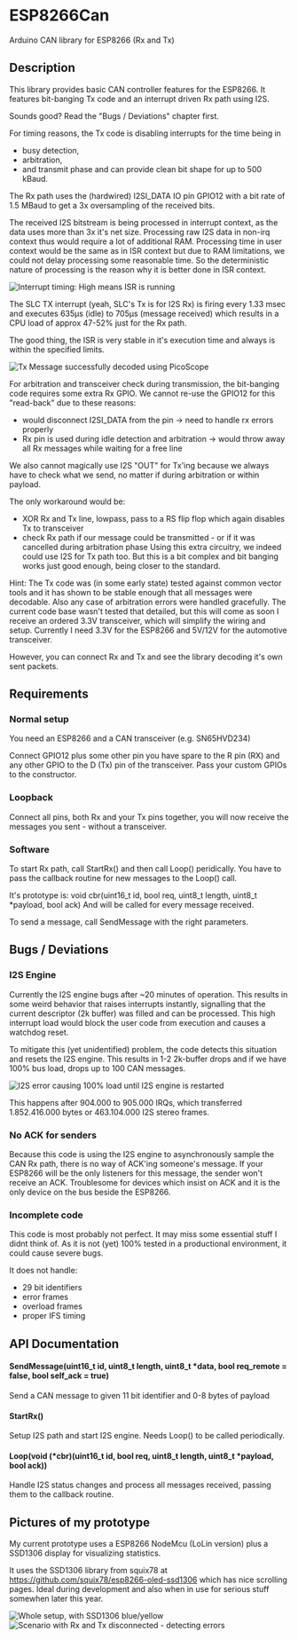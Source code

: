 # ESP8266Can

Arduino CAN library for ESP8266 (Rx and Tx)

## Description

This library provides basic CAN controller features for the ESP8266.
It features bit-banging Tx code and an interrupt driven Rx path using I2S.

Sounds good? Read the "Bugs / Deviations" chapter first.

For timing reasons, the Tx code is disabling interrupts for the time being in 

* busy detection,
* arbitration,
* and transmit phase
and can provide clean bit shape for up to 500 kBaud.

The Rx path uses the (hardwired) I2SI_DATA IO pin GPIO12 with a bit rate of
1.5 MBaud to get a 3x oversampling of the received bits.

The received I2S bitstream is being processed in interrupt context, as the data 
uses more than 3x it's net size. Processing raw I2S data in non-irq context thus
would require a lot of additional RAM. Processing time in user context would be
the same as in ISR context but due to RAM limitations, we could not delay 
processing some reasonable time. So the deterministic nature of processing is
the reason why it is better done in ISR context.

![Interrupt timing: High means ISR is running](/images/ISR_timing.png?raw=true "Interrupt timing: High means ISR is running")

The SLC TX interrupt (yeah, SLC's Tx is for I2S Rx) is firing every 1.33 msec and executes
635µs (idle) to 705µs (message received) which results in a CPU load of approx 47-52% just for the Rx path.

The good thing, the ISR is very stable in it's execution time and always is within the specified limits.

![Tx Message successfully decoded using PicoScope](/images/message.png?raw=true "Tx Message successfully decoded using PicoScope")

For arbitration and transceiver check during transmission, the bit-banging code requires
some extra Rx GPIO. We cannot re-use the GPIO12 for this "read-back" due to these reasons:

* would disconnect I2SI_DATA from the pin -> need to handle rx errors properly
* Rx pin is used during idle detection and arbitration -> would throw away all Rx messages while waiting for a free line

We also cannot magically use I2S "OUT" for Tx'ing because we always have to check what we send,
no matter if during arbitration or within payload.

The only workaround would be:

* XOR Rx and Tx line, lowpass, pass to a RS flip flop which again disables Tx to transceiver
* check Rx path if our message could be transmitted - or if it was cancelled during arbitration phase
Using this extra circuitry, we indeed could use I2S for Tx path too.
But this is a bit complex and bit banging works just good enough, being closer to the standard.
 

Hint:
The Tx code was (in some early state) tested against common vector tools and it has shown
to be stable enough that all messages were decodable. Also any case of arbitration
errors were handled gracefully. The current code base wasn't tested that detailed, but this 
will come as soon I receive an ordered 3.3V transceiver, which will simplify the wiring and setup.
Currently I need 3.3V for the ESP8266 and 5V/12V for the automotive transceiver.

However, you can connect Rx and Tx and see the library decoding it's own sent packets.

## Requirements

### Normal setup
You need an ESP8266 and a CAN transceiver (e.g. SN65HVD234)

Connect GPIO12 plus some other pin you have spare to the R pin (RX) and any other GPIO to 
the D (Tx) pin of the transceiver. Pass your custom GPIOs to the constructor.

### Loopback
Connect all pins, both Rx and your Tx pins together, you will now receive the messages you sent - without a transceiver.

### Software
To start Rx path, call StartRx() and then call Loop() peridically.
You have to pass the callback routine for new messages to the Loop() call.

It's prototype is:
  void cbr(uint16_t id, bool req, uint8_t length, uint8_t *payload, bool ack)
And will be called for every message received.

To send a message, call SendMessage with the right parameters.


## Bugs / Deviations

### I2S Engine
Currently the I2S engine bugs after ~20 minutes of operation.
This results in some weird behavior that raises interrupts instantly, signalling
that the current descriptor (2k buffer) was filled and can be processed.
This high interrupt load would block the user code from execution and causes a watchdog reset.

To mitigate this (yet unidentified) problem, the code detects this situation and resets the I2S engine.
This results in 1-2 2k-buffer drops and if we have 100% bus load, drops up to 100 CAN messages.

![I2S error causing 100% load until I2S engine is restarted](/images/ISR_error.png?raw=true "I2S error")

This happens after 904.000 to 905.000 IRQs, which transferred 1.852.416.000 bytes or 463.104.000 I2S stereo frames.

### No ACK for senders
Because this code is using the I2S engine to asynchronously sample the CAN Rx path, there is no
way of ACK'ing someone's message. If your ESP8266 will be the only listeners for this message,
the sender won't receive an ACK.
Troublesome for devices which insist on ACK and it is the only device on the bus beside the ESP8266.

### Incomplete code
This code is most probably not perfect. It may miss some essential stuff I didnt think of.
As it is not (yet) 100% tested in a productional environment, it could cause severe bugs.

It does not handle:

* 29 bit identifiers
* error frames
* overload frames
* proper IFS timing

## API Documentation

#### SendMessage(uint16_t id, uint8_t length, uint8_t *data, bool req_remote = false, bool self_ack = true)
Send a CAN message to given 11 bit identifier and 0-8 bytes of payload

#### StartRx()
Setup I2S path and start I2S engine. Needs Loop() to be called periodically.

#### Loop(void (*cbr)(uint16_t id, bool req, uint8_t length, uint8_t *payload, bool ack))
Handle I2S status changes and process all messages received, passing them to the callback routine.

## Pictures of my prototype

My current prototype uses a ESP8266 NodeMcu (LoLin version) plus a SSD1306 display for visualizing statistics.

It uses the SSD1306 library from squix78 at https://github.com/squix78/esp8266-oled-ssd1306 which has nice
scrolling pages. Ideal during development and also when in use for serious stuff somewhen later this year.

![Whole setup, with SSD1306 blue/yellow](/images/Whole_prototype.jpg?raw=true "Whole setup, with SSD1306 blue/yellow")
![Scenario with Rx and Tx disconnected - detecting errors](/images/Display_errors.jpg?raw=true "Scenario with Rx and Tx disconnected - detecting errors")